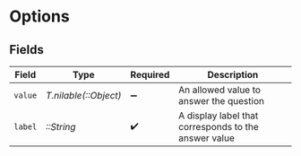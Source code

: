 # Options


## Fields

| Field                                                | Type                                                 | Required                                             | Description                                          |
| ---------------------------------------------------- | ---------------------------------------------------- | ---------------------------------------------------- | ---------------------------------------------------- |
| `value`                                              | *T.nilable(::Object)*                                | :heavy_minus_sign:                                   | An allowed value to answer the question              |
| `label`                                              | *::String*                                           | :heavy_check_mark:                                   | A display label that corresponds to the answer value |
